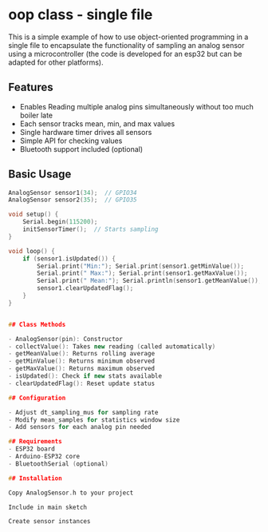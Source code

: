 # oop class - single file

This is a simple example of how to use object-oriented programming in a single file to encapsulate the functionality of sampling an analog sensor using a microcontroller (the code is developed for an esp32 but can be adapted for other platforms).

## Features

- Enables Reading multiple analog pins simultaneously without too much boiler late
- Each sensor tracks mean, min, and max values
- Single hardware timer drives all sensors
- Simple API for checking values
- Bluetooth support included (optional)

## Basic Usage

```cpp
AnalogSensor sensor1(34);  // GPIO34
AnalogSensor sensor2(35);  // GPIO35

void setup() {
    Serial.begin(115200);
    initSensorTimer();  // Starts sampling
}

void loop() {
    if (sensor1.isUpdated()) {
        Serial.print("Min:"); Serial.print(sensor1.getMinValue());
        Serial.print(" Max:"); Serial.print(sensor1.getMaxValue());
        Serial.print(" Mean:"); Serial.println(sensor1.getMeanValue());
        sensor1.clearUpdatedFlag();
    }
}


## Class Methods

- AnalogSensor(pin): Constructor
- collectValue(): Takes new reading (called automatically)
- getMeanValue(): Returns rolling average
- getMinValue(): Returns minimum observed
- getMaxValue(): Returns maximum observed
- isUpdated(): Check if new stats available
- clearUpdatedFlag(): Reset update status

## Configuration

- Adjust dt_sampling_mus for sampling rate
- Modify mean_samples for statistics window size
- Add sensors for each analog pin needed

## Requirements
- ESP32 board
- Arduino-ESP32 core
- BluetoothSerial (optional)

## Installation

Copy AnalogSensor.h to your project

Include in main sketch

Create sensor instances